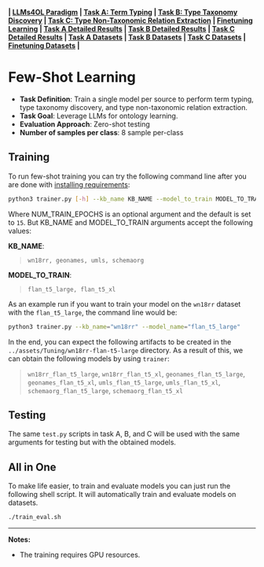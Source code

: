 
**| [LLMs4OL Paradigm](../README.md#llms4ol-paradigm) | [Task A: Term Typing](../TaskA/README.md) | [Task B: Type Taxonomy Discovery](../TaskB/README.md) | [Task C: Type Non-Taxonomic Relation Extraction](../TaskC/README.md) | [Finetuning Learning](../Tuning/README.md) | [Task A Detailed Results](../TaskA/results/readme.md) | [Task B Detailed Results](../TaskB/results/readme.md) | [Task C Detailed Results](../TaskC/results/readme.md) | [Task A Datasets](../datasets/TaskA/README.md) | [Task B Datasets](../datasets/TaskB/README.md) | [Task C Datasets](../datasets/TaskC/README.md) | [Finetuning Datasets](../datasets/Tuning/README.md) |**

# Few-Shot Learning

- **Task Definition**: Train a single model per source to perform term typing, type taxonomy discovery, and type non-taxonomic relation extraction.
- **Task Goal**: Leverage LLMs for ontology learning.
- **Evaluation Approach**: Zero-shot testing
- **Number of samples per class**: 8 sample per-class

## Training

To run few-shot training you can try the following command line after you are done with [installing requirements](../README.md#requirements):

```bash
python3 trainer.py [-h] --kb_name KB_NAME --model_to_train MODEL_TO_TRAIN [--num_train_epochs NUM_TRAIN_EPOCHS]
```

Where NUM_TRAIN_EPOCHS is an optional argument and the default is set to `15`. But KB_NAME and MODEL_TO_TRAIN arguments accept the following values:

**KB_NAME**:
> ```wn18rr, geonames, umls, schemaorg```

**MODEL_TO_TRAIN**: 
> ```flan_t5_large, flan_t5_xl```

As an example run if you want to train your model on the `wn18rr` dataset with the `flan_t5_large`, the command line would be:

```bash
python3 trainer.py --kb_name="wn18rr" --model_name="flan_t5_large"
```
In the end, you can expect the following artifacts to be created in the `../assets/Tuning/wn18rr-flan-t5-large` directory. As a result of this, we can obtain the following models by using `trainer`:

> `wn18rr_flan_t5_large`, `wn18rr_flan_t5_xl`, `geonames_flan_t5_large`, `geonames_flan_t5_xl`, `umls_flan_t5_large`, `umls_flan_t5_xl`, `schemaorg_flan_t5_large`, `schemaorg_flan_t5_xl`

## Testing

The same `test.py` scripts in task A, B, and C will be used with the same arguments for testing but with the obtained models.

## All in One
To make life easier, to train and evaluate models you can just run the following shell script. It will automatically train and evaluate models on datasets.
```bash
./train_eval.sh
```
---- 

**Notes:**
- The training requires GPU resources.
